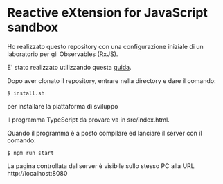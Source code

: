 # Reactive eXtension for JavaScript sandbox

Ho realizzato questo repository con una configurazione iniziale di un laboratorio per gli Observables (RxJS).

E' stato realizzato utilizzando questa [guida](https://medium.com/codingthesmartway-com-blog/getting-started-with-rxjs-part-1-setting-up-the-development-environment-creating-observables-db76ce053725).

Dopo aver clonato il repository, entrare nella directory e dare il comando:

    $ install.sh

per installare la piattaforma di sviluppo 

Il programma TypeScript da provare va in src/index.html.

Quando il programma è a posto compilare ed lanciare il server con il comando:

    $ npm run start

La pagina controllata dal server è visibile sullo stesso PC alla URL http://localhost:8080
